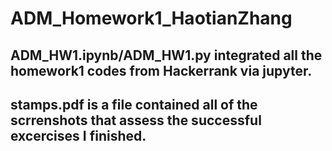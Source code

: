 # ADM_Homework1_HaotianZhang

## ADM_HW1.ipynb/ADM_HW1.py integrated all the homework1 codes from Hackerrank via jupyter.
## stamps.pdf is a file contained all of the scrrenshots that assess the successful excercises I finished.
